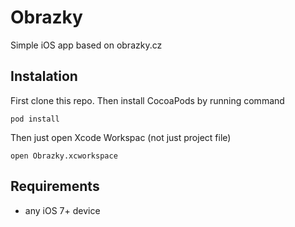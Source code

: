 # Obrazky
Simple iOS app based on obrazky.cz


## Instalation
First clone this repo. Then install CocoaPods by running command

```pod install```

Then just open Xcode Workspac (not just project file)

```open Obrazky.xcworkspace```

## Requirements

* any iOS 7+ device
